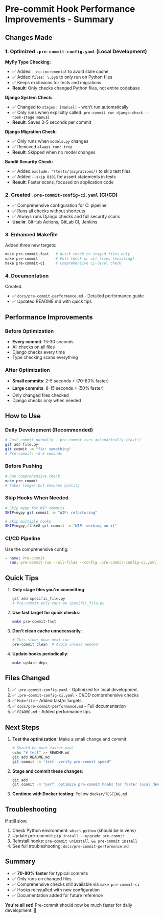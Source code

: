 # Pre-commit Hook Performance Improvements - Summary

## Changes Made

### 1. Optimized `.pre-commit-config.yaml` (Local Development)

**MyPy Type Checking:**
- ✅ Added `--no-incremental` to avoid stale cache
- ✅ Added `files: \.py$` to only run on Python files
- ✅ Keeps exclusions for tests and migrations
- **Result**: Only checks changed Python files, not entire codebase

**Django System Check:**
- ✅ Changed to `stages: [manual]` - won't run automatically
- ✅ Only runs when explicitly called: `pre-commit run django-check --hook-stage manual`
- **Result**: Saves 3-5 seconds per commit

**Django Migration Check:**
- ✅ Only runs when `models.py` changes
- ✅ Removed `always_run: true`
- **Result**: Skipped when no model changes

**Bandit Security Check:**
- ✅ Added `exclude: ^(tests/|migrations/)` to skip test files
- ✅ Added `--skip B101` for assert statements in tests
- **Result**: Faster scans, focused on application code

### 2. Created `.pre-commit-config-ci.yaml` (CI/CD)

- ✅ Comprehensive configuration for CI pipeline
- ✅ Runs all checks without shortcuts
- ✅ Always runs Django checks and full security scans
- **Use in**: GitHub Actions, GitLab CI, Jenkins

### 3. Enhanced Makefile

Added three new targets:

```makefile
make pre-commit-fast   # Quick check on staged files only
make pre-commit        # Full check on all files (existing)
make pre-commit-ci     # Comprehensive CI-level check
```

### 4. Documentation

Created:
- ✅ `docs/pre-commit-performance.md` - Detailed performance guide
- ✅ Updated README.md with quick tips

## Performance Improvements

### Before Optimization
- **Every commit**: 15-30 seconds
- All checks on all files
- Django checks every time
- Type checking scans everything

### After Optimization
- **Small commits**: 2-5 seconds ⚡ (70-80% faster)
- **Large commits**: 8-15 seconds ⚡ (50% faster)
- Only changed files checked
- Django checks only when needed

## How to Use

### Daily Development (Recommended)

```bash
# Just commit normally - pre-commit runs automatically (fast!)
git add file.py
git commit -m "fix: something"
# Pre-commit: ~2-5 seconds
```

### Before Pushing

```bash
# Run comprehensive check
make pre-commit
# Takes longer but ensures quality
```

### Skip Hooks When Needed

```bash
# Skip mypy for WIP commits
SKIP=mypy git commit -m "WIP: refactoring"

# Skip multiple hooks
SKIP=mypy,flake8 git commit -m "WIP: working on it"
```

### CI/CD Pipeline

Use the comprehensive config:
```yaml
- name: Pre-commit
  run: pre-commit run --all-files --config .pre-commit-config-ci.yaml
```

## Quick Tips

1. **Only stage files you're committing**:
   ```bash
   git add specific_file.py
   # Pre-commit only runs on specific_file.py
   ```

2. **Use fast target for quick checks**:
   ```bash
   make pre-commit-fast
   ```

3. **Don't clean cache unnecessarily**:
   ```bash
   # This slows down next run
   pre-commit clean  # Avoid unless needed
   ```

4. **Update hooks periodically**:
   ```bash
   make update-deps
   ```

## Files Changed

1. ✅ `.pre-commit-config.yaml` - Optimized for local development
2. ✅ `.pre-commit-config-ci.yaml` - CI/CD comprehensive checks
3. ✅ `Makefile` - Added fast/ci targets
4. ✅ `docs/pre-commit-performance.md` - Full documentation
5. ✅ `README.md` - Added performance tips

## Next Steps

1. **Test the optimization**: Make a small change and commit
   ```bash
   # Should be much faster now!
   echo "# test" >> README.md
   git add README.md
   git commit -m "test: verify pre-commit speed"
   ```

2. **Stage and commit these changes**:
   ```bash
   git add .
   git commit -m "perf: optimize pre-commit hooks for faster local development"
   ```

3. **Continue with Docker testing**: Follow `docker/TESTING.md`

## Troubleshooting

If still slow:
1. Check Python environment: `which python` (should be in venv)
2. Update pre-commit: `pip install --upgrade pre-commit`
3. Reinstall hooks: `pre-commit uninstall && pre-commit install`
4. See full troubleshooting: `docs/pre-commit-performance.md`

## Summary

- ✅ **70-80% faster** for typical commits
- ✅ Only runs on changed files
- ✅ Comprehensive checks still available via `make pre-commit-ci`
- ✅ Hooks reinstalled with new configuration
- ✅ Documentation added for future reference

**You're all set!** Pre-commit should now be much faster for daily development. 🚀
